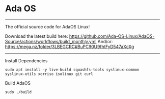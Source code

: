 # Ada OS


---
The official source code for AdaOS Linux!

Download the latest build here: https://github.com/Ada-OS-Linux/AdaOS-Source/actions/workflows/build_monthly.yml
And/or: https://mega.nz/folder/3LBEGCRC#BuPC90U9fhtFyD547aXcXg

---

Install Dependencies 
```
sudo apt install -y live-build squashfs-tools syslinux-common syslinux-utils xorriso isolinux git curl
```
Build AdaOS
```
sudo ./build
```

